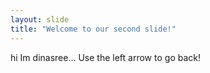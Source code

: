 ```yaml
---
layout: slide
title: "Welcome to our second slide!"
---
```

hi Im dinasree...
Use the left arrow to go back!
